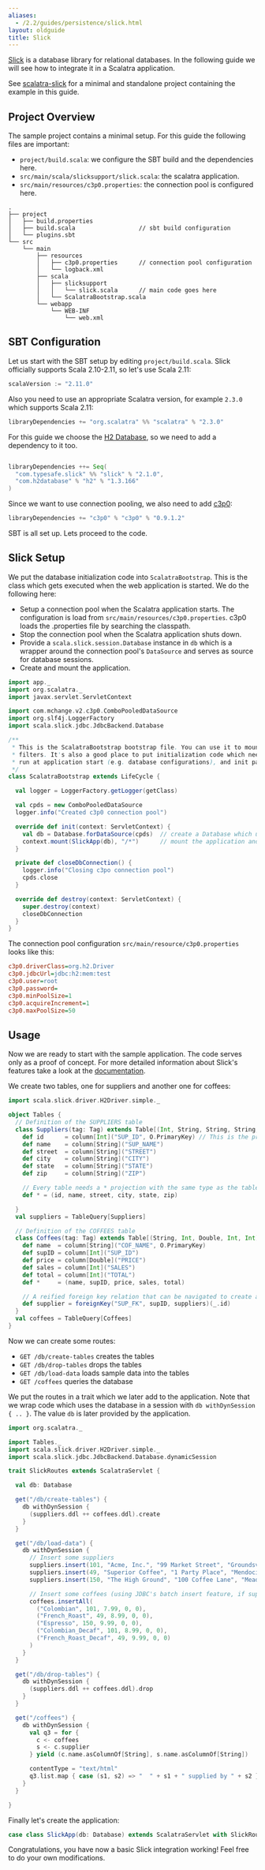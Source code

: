```yaml
---
aliases:
  - /2.2/guides/persistence/slick.html
layout: oldguide
title: Slick
---
```


[Slick](http://slick.typesafe.com/) is a database library for relational databases. In the following guide we will see how to integrate it in a Scalatra application.

<div class="alert alert-info">
  <span class="badge badge-info"><i class="icon-flag icon-white"></i></span>
  See
  <a href="https://github.com/scalatra/scalatra-website-examples/tree/master/2.2/persistence/scalatra-slick">scalatra-slick</a>
  for a minimal and standalone project containing the example in this guide.
</div>


## Project Overview

The sample project contains a minimal setup. For this guide the following files are important:

  * `project/build.scala`: we configure the SBT build and the dependencies here.
  * `src/main/scala/slicksupport/slick.scala`: the scalatra application.
  * `src/main/resources/c3p0.properties`: the connection pool is configured here.

```
.
├── project
│   ├── build.properties
│   ├── build.scala                  // sbt build configuration
│   └── plugins.sbt
└── src
    └── main
        ├── resources
        │   ├── c3p0.properties      // connection pool configuration
        │   └── logback.xml
        ├── scala
        │   ├── slicksupport
        │   │   └── slick.scala      // main code goes here
        │   └── ScalatraBootstrap.scala
        └── webapp
            └── WEB-INF
                └── web.xml

```

## SBT Configuration

Let us start with the SBT setup by editing `project/build.scala`. Slick officially supports Scala 2.10-2.11, so let's use Scala 2.11:

```scala
scalaVersion := "2.11.0"
```

Also you need to use an appropriate Scalatra version, for example `2.3.0` which supports Scala 2.11:

```scala
libraryDependencies += "org.scalatra" %% "scalatra" % "2.3.0"
```

For this guide we choose the [H2 Database](http://www.h2database.com/html/main.html), so we need to add a dependency to it too.

```scala

libraryDependencies ++= Seq(
  "com.typesafe.slick" %% "slick" % "2.1.0",
  "com.h2database" % "h2" % "1.3.166"
)
```

Since we want to use connection pooling, we also need to add [c3p0](http://www.mchange.com/projects/c3p0/):

```scala
libraryDependencies += "c3p0" % "c3p0" % "0.9.1.2"
```

SBT is all set up. Lets proceed to the code.


## Slick Setup

We put the database initialization code into `ScalatraBootstrap`. This is the class which gets executed when the web application is started. We do the following here:

  * Setup a connection pool when the Scalatra application starts. The configuration is load from `src/main/resources/c3p0.properties`. c3p0 loads the .properties file by searching the classpath.
  * Stop the connection pool when the Scalatra application shuts down.
  * Provide a `scala.slick.session.Database` instance in `db` which is a wrapper around the connection pool's `DataSource` and serves as source for database sessions.
  * Create and mount the application.

```scala
import app._
import org.scalatra._
import javax.servlet.ServletContext

import com.mchange.v2.c3p0.ComboPooledDataSource
import org.slf4j.LoggerFactory
import scala.slick.jdbc.JdbcBackend.Database

/**
 * This is the ScalatraBootstrap bootstrap file. You can use it to mount servlets or
 * filters. It's also a good place to put initialization code which needs to
 * run at application start (e.g. database configurations), and init params.
 */
class ScalatraBootstrap extends LifeCycle {

  val logger = LoggerFactory.getLogger(getClass)

  val cpds = new ComboPooledDataSource
  logger.info("Created c3p0 connection pool")

  override def init(context: ServletContext) {
    val db = Database.forDataSource(cpds)  // create a Database which uses the DataSource
    context.mount(SlickApp(db), "/*")      // mount the application and provide the Database
  }

  private def closeDbConnection() {
    logger.info("Closing c3po connection pool")
    cpds.close
  }

  override def destroy(context: ServletContext) {
    super.destroy(context)
    closeDbConnection
  }
}
```

The connection pool configuration `src/main/resource/c3p0.properties` looks like this:

```ini
c3p0.driverClass=org.h2.Driver
c3p0.jdbcUrl=jdbc:h2:mem:test
c3p0.user=root
c3p0.password=
c3p0.minPoolSize=1
c3p0.acquireIncrement=1
c3p0.maxPoolSize=50
```

## Usage

Now we are ready to start with the sample application. The code serves only as a proof of concept. For more detailed information about Slick's features take a look at the [documentation](http://slick.typesafe.com/docs/).

We create two tables, one for suppliers and another one for coffees:

```scala
import scala.slick.driver.H2Driver.simple._

object Tables {
  // Definition of the SUPPLIERS table
  class Suppliers(tag: Tag) extends Table[(Int, String, String, String, String, String)](tag, "SUPPLIERS") {
    def id      = column[Int]("SUP_ID", O.PrimaryKey) // This is the primary key column
    def name    = column[String]("SUP_NAME")
    def street  = column[String]("STREET")
    def city    = column[String]("CITY")
    def state   = column[String]("STATE")
    def zip     = column[String]("ZIP")

    // Every table needs a * projection with the same type as the table's type parameter
    def * = (id, name, street, city, state, zip)

  }
  val suppliers = TableQuery[Suppliers]

  // Definition of the COFFEES table
  class Coffees(tag: Tag) extends Table[(String, Int, Double, Int, Int)](tag, "COFFEES") {
    def name  = column[String]("COF_NAME", O.PrimaryKey)
    def supID = column[Int]("SUP_ID")
    def price = column[Double]("PRICE")
    def sales = column[Int]("SALES")
    def total = column[Int]("TOTAL")
    def *     = (name, supID, price, sales, total)

    // A reified foreign key relation that can be navigated to create a join
    def supplier = foreignKey("SUP_FK", supID, suppliers)(_.id)
  }
  val coffees = TableQuery[Coffees]
}
```

Now we can create some routes:

  * `GET /db/create-tables` creates the tables
  * `GET /db/drop-tables` drops the tables
  * `GET /db/load-data` loads sample data into the tables
  * `GET /coffees` queries the database

We put the routes in a trait which we later add to the application. Note that we wrap code which uses the database in a session with `db withDynSession { .. }`. The value `db` is later provided by the application.

```scala
import org.scalatra._

import Tables._
import scala.slick.driver.H2Driver.simple._
import scala.slick.jdbc.JdbcBackend.Database.dynamicSession

trait SlickRoutes extends ScalatraServlet {

  val db: Database

  get("/db/create-tables") {
    db withDynSession {
      (suppliers.ddl ++ coffees.ddl).create
    }
  }

  get("/db/load-data") {
    db withDynSession {
      // Insert some suppliers
      suppliers.insert(101, "Acme, Inc.", "99 Market Street", "Groundsville", "CA", "95199")
      suppliers.insert(49, "Superior Coffee", "1 Party Place", "Mendocino", "CA", "95460")
      suppliers.insert(150, "The High Ground", "100 Coffee Lane", "Meadows", "CA", "93966")

      // Insert some coffees (using JDBC's batch insert feature, if supported by the DB)
      coffees.insertAll(
        ("Colombian", 101, 7.99, 0, 0),
        ("French_Roast", 49, 8.99, 0, 0),
        ("Espresso", 150, 9.99, 0, 0),
        ("Colombian_Decaf", 101, 8.99, 0, 0),
        ("French_Roast_Decaf", 49, 9.99, 0, 0)
      )
    }
  }

  get("/db/drop-tables") {
    db withDynSession {
      (suppliers.ddl ++ coffees.ddl).drop
    }
  }

  get("/coffees") {
    db withDynSession {
      val q3 = for {
        c <- coffees
        s <- c.supplier
      } yield (c.name.asColumnOf[String], s.name.asColumnOf[String])

      contentType = "text/html"
      q3.list.map { case (s1, s2) => "  " + s1 + " supplied by " + s2 } mkString "<br />"
    }
  }

}
```

Finally let's create the application:

```scala
case class SlickApp(db: Database) extends ScalatraServlet with SlickRoutes
```

Congratulations, you have now a basic Slick integration working! Feel free to do your own modifications.
